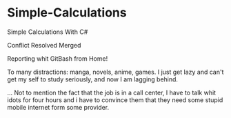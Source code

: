 # Simple-Calculations
Simple Calculations With C#

Conflict Resolved
Merged

Reporting whit GitBash from Home!

To many distractions: manga, novels, anime, games. I just get lazy and can't get my self to study seriously, and now I am lagging behind.

... Not to mention the fact that the job is in a call center, I have to talk whit idots for four hours and i have to convince them that
they need some stupid mobile internet form some provider.